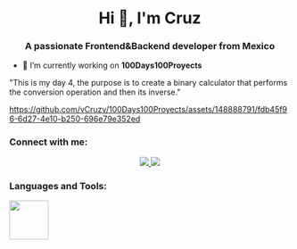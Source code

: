 <h1 align="center">Hi 👋, I'm Cruz</h1>
<h3 align="center">A passionate Frontend&Backend developer from Mexico</h3>

- 🔭 I’m currently working on **100Days100Proyects**

"This is my day 4, the purpose is to create a binary calculator that performs the conversion operation and then its inverse."

https://github.com/vCruzv/100Days100Proyects/assets/148888791/fdb45f96-6d27-4e10-b250-696e79e352ed

<h3 align="left">Connect with me:</h3>
<div align="center">
    <a href="https://www.instagram.com/lapanteramora___/" target="_blank"/>
    <img src="https://img.shields.io/badge/Instagram-E4405F?style=for-the-badge&logo=instagram&logoColor=white"/>
    </a>
            <a href="https://www.facebook.com/profile.php?id=100074619822824" target="_blank">
                <img src="https://img.shields.io/badge/Facebook-1877F2?style=for-the-badge&logo=facebook&logoColor=white"/>
                </a>
<h3 align="left">Languages and Tools:</h3>

<img align="left" src="https://cdn.jsdelivr.net/gh/devicons/devicon/icons/java/java-original.svg" width="70px" height="70px"/>

